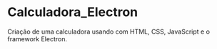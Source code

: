 # Calculadora_Electron
Criação de uma calculadora usando com HTML, CSS, JavaScript e o framework Electron.
